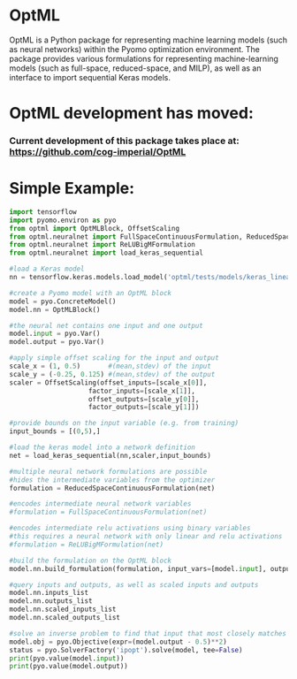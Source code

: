 # OptML
OptML is a Python package for representing machine learning models (such as neural networks) within the Pyomo optimization environment. The package provides various formulations for representing machine-learning models (such as full-space, reduced-space, and MILP), as well as an interface to import sequential Keras models.

# OptML development has moved:
### Current development of this package takes place at: https://github.com/cog-imperial/OptML

# Simple Example:
```python
import tensorflow 
import pyomo.environ as pyo
from optml import OptMLBlock, OffsetScaling
from optml.neuralnet import FullSpaceContinuousFormulation, ReducedSpaceContinuousFormulation
from optml.neuralnet import ReLUBigMFormulation
from optml.neuralnet import load_keras_sequential

#load a Keras model
nn = tensorflow.keras.models.load_model('optml/tests/models/keras_linear_131_sigmoid',compile = False)

#create a Pyomo model with an OptML block
model = pyo.ConcreteModel()
model.nn = OptMLBlock()

#the neural net contains one input and one output
model.input = pyo.Var()
model.output = pyo.Var()

#apply simple offset scaling for the input and output
scale_x = (1, 0.5)       #(mean,stdev) of the input
scale_y = (-0.25, 0.125) #(mean,stdev) of the output
scaler = OffsetScaling(offset_inputs=[scale_x[0]],
                    factor_inputs=[scale_x[1]],
                    offset_outputs=[scale_y[0]],
                    factor_outputs=[scale_y[1]])

#provide bounds on the input variable (e.g. from training)
input_bounds = [(0,5),]

#load the keras model into a network definition
net = load_keras_sequential(nn,scaler,input_bounds)

#multiple neural network formulations are possible
#hides the intermediate variables from the optimizer
formulation = ReducedSpaceContinuousFormulation(net)

#encodes intermediate neural network variables
#formulation = FullSpaceContinuousFormulation(net)

#encodes intermediate relu activations using binary variables
#this requires a neural network with only linear and relu activations
#formulation = ReLUBigMFormulation(net)

#build the formulation on the OptML block
model.nn.build_formulation(formulation, input_vars=[model.input], output_vars=[model.output])

#query inputs and outputs, as well as scaled inputs and outputs 
model.nn.inputs_list
model.nn.outputs_list 
model.nn.scaled_inputs_list 
model.nn.scaled_outputs_list

#solve an inverse problem to find that input that most closely matches the output value of 0.5
model.obj = pyo.Objective(expr=(model.output - 0.5)**2)
status = pyo.SolverFactory('ipopt').solve(model, tee=False)
print(pyo.value(model.input))
print(pyo.value(model.output))
```
